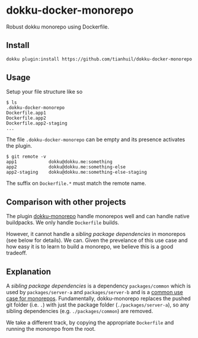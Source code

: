 # dokku-docker-monorepo
Robust dokku monorepo using Dockerfile.

## Install
```bash
dokku plugin:install https://github.com/tianhuil/dokku-docker-monorepo
```

## Usage
Setup your file structure like so

```
$ ls
.dokku-docker-monorepo
Dockerfile.app1
Dockerfile.app2
Dockerfile.app2-staging
...
```

The file `.dokku-docker-monorepo` can be empty and its presence activates the plugin.

```
$ git remote -v
app1            dokku@dokku.me:something
app2            dokku@dokku.me:something-else
app2-staging    dokku@dokku.me:something-else-staging
```

The suffix on `Dockerfile.*` must match the remote name.

## Comparison with other projects
The plugin [dokku-monorepo](https://github.com/notpushkin/dokku-monorepo) handle monorepos well and can handle native buildpacks.  We only handle `Dockerfile` builds.

However, it cannot handle a *sibling package dependencies* in monorepos (see below for details).  We can.  Given the prevelance of this use case and how easy it is to learn to build a monorepo, we believe this is a good tradeoff.

## Explanation
A *sibling package dependencies* is a dependency `packages/common` which is used by `packages/server-a` and `packages/server-b` and is a [common use case for monorepos](https://medium.com/@NiGhTTraX/how-to-set-up-a-typescript-monorepo-with-lerna-c6acda7d4559).  Fundamentally, dokku-monorepo replaces the pushed git folder (i.e. `.`) with just the package folder (`./packages/server-a`), so any sibling dependencies (e.g. `./packages/common`) are removed.

We take a different track, by copying the appropriate `Dockerfile` and running the monorepo from the root.
